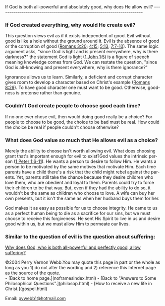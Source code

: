  <head> <title>(PVW) Why evil?</title> <meta content="IE=9" http-equiv="X-UA-Compatible"></meta> <link href="css/page_style.css" rel="stylesheet" type="text/css"></link> </head><body lang="EN-US"><div class="page_style"> If God is both all-powerful and absolutely good, why does He allow evil?
------------------------------------------------------------------------

### If God created everything, why would He create evil?

This question views evil as if it exists independent of good. Evil without good is like a hole without the ground around it. Evil is the absence of good or the corruption of good ([Romans 3:20](http://www.biblegateway.com/cgi-bin/bible?passage=Romans+3:20); [4:15](http://www.biblegateway.com/cgi-bin/bible?passage=Romans+4:15); [5:13](http://www.biblegateway.com/cgi-bin/bible?passage=Romans+5:13); [7:7-10](http://www.biblegateway.com/cgi-bin/bible?passage=Romans+7:7-10)). The same logic argument asks, "since God is light and is present everywhere, why is there darkness?" the statement God is light ([1 John 1:5](http://www.biblegateway.com/cgi-bin/bible?passage=1+John+1:5)) is a figure of speech meaning knowledge comes from God. We can restate the question, "since God is all-knowing and present everywhere, why is there ignorance?"

Ignorance allows us to learn. Similarly, a deficient and corrupt character gives room to develop a character based on Christ's example ([Romans 8:29](http://www.biblegateway.com/cgi-bin/bible?passage=Romans+8:29)). To have good character one must want to be good. Otherwise, goodness is pretense rather than genuine.

### Couldn't God create people to choose good each time?

If no one ever chose evil, then would doing good really be a choice? For people to choose to be good, the choice to be bad must be real. How could the choice be real if people couldn't choose otherwise?

### What does God value so much that He allows evil as a choice?

Merely the ability to choose isn't worth allowing evil. What does choosing grant that's important enough for evil to exist?God values the intrinsic person ([1 Peter 1:6-11](http://www.biblegateway.com/cgi-bin/bible?passage=1+Peter+1:6-11)). He wants a person to desire to follow Him. He wants a person to be motivated by the same motives that motivate Him. Each time parents have a child there's a risk that the child might rebel against the parents. Yet, parents still take the chance because they desire children who love them, who are obedient and loyal to them. Parents could try to force their children to be that way. But, even if they had the ability to do so, it wouldn't be the same as children who choose to love. A wife can buy her own presents, but it isn't the same as when her husband buys them for her.

God makes it as easy as possible for us to choose integrity. He came to us as a perfect human being to die as a sacrifice for our sins, but we must choose to receive this forgiveness. He sent His Spirit to live in us and desire good within us, but we must allow Him to permeate our lives.

### Similar to the question of evil is the question about suffering:

[Why does God, who is both all-powerful and perfectly good, allow suffering?](suffering.html)

<div class="copy">©2004 Perry Vernon Webb.You may quote this page in part or the whole as long as you
 1) do not alter the wording and
 2) reference this Internet page as the source of the quote.</div> </div>- [Back to home page.](noframesindex.html)
- [Back to "Answers to Some Philosophical Questions".](philosop.html)
- [How to receive a new life in Christ.](gospel.html)

Email: [pvwebb1@hotmail.com](mailto:pvwebb1@hotmail.com)

